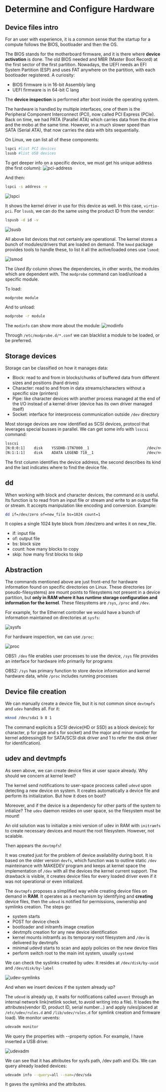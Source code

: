 # Determine and Configure Hardware

## Device files intro

For an user with experience, it is a common sense that the startup for a compute follows the BIOS, bootloader and then the OS.

The BIOS stands for the motherboard firmware, and it is there where **device activation** is done. The old BIOS needed and MBR (Master Boot Record) at the first sector of the first partition. Nowadays, the UEFI needs an EFI System Partition (ESP) and uses FAT anywhere on the partition, with each bootloader registered. A curiosity:
* BIOS firmware is in 16-bit Assembly lang
* UEFI firmware is in 64-bit C lang

The **device inspection** is performed after boot inside the operating system.

The hardware is handled by multiple interfaces, one of them is the Peripheral Component Interconnect (PCI), now called PCI Express (PCIe).
Back on time, we had PATA (Parallel ATA) which carries data from the drive and the mobo at the same time. However, in a much slower speed than SATA (Serial ATA), that now carries the data with bits sequentially.

On Linux, we can list all of these components:
```bash
lspci #list PCI devices
lsusb #list USB devices
```

To get deeper info on a specific device, we must get his unique address (the first column):
![pci-address](../images/pci-address.png)

And then:
```bash
lspci -s address -v
```

![lspci](../images/lspci.png)

It shows the kernel driver in use for this device as well. In this case, ```virtio-pci```.
For ```lsusb```, we can do the same using the product ID from the vendor:
```bash
lspusb -d id -v
```

![lsusb](../images/lsusb.png)

All above list devices that not certainly are operational. The kernel stores a bunch of modules/drivers that are loaded on demand. The ```kmod``` package provides tools to handle these, to list it all the active/loaded ones use ```lsmod```:

![lsmod](../images/lsmod.png)

The *Used By* column shows the dependencies, in other words, the modules which are dependent with. The ```modprobe``` command can load/unload a specific module. 

To load:
```bash
modprobe module
```
And to unload:
```bash
modprobe -r module
```

The ```modinfo``` can show more about the module:
![modinfo](../images/modinfo.png)

Through ```/etc/modprobe.d/*.conf``` we can blacklist a module to be loaded, or be preferred.


## Storage devices

Storage can be classified on how it manages data:
* Block: read to and from in blocks/chunks of buffered data from different sizes and positions (hard drives)
* Character: read to and from in data streams/characters without a specific size (printers)
* Pipe: like character devices with another process managed at the end of the I/O instead of a kernel driver (device has its own driver managed itself)
* Socket: interface for interprocess communication outside ```/dev``` directory


Most storage devices are now identified as SCSI devices, protocol that leverages special busses in parallel. We can get some info with ```lsscsi``` command:
```bash
lsscsi
[N:0:0:1]    disk    YSSDHB-1TN7000__1                          /dev/nvme0n1
[N:1:1:1]    disk    ADATA LEGEND 710__1                        /dev/nvme1n1
```

The first column identifies the device address, the second describes its kind and the last indicates where to find the device file.

## dd

When working with block and character devices, the command ```dd``` is useful. Its function is to read from an input file or stream and write to an output file or stream. It accepts manipulation like encoding and conversion.
Example:
```bash
dd if=/dev/zero of=new_file bs=1024 count=1
```
It copies a single 1024 byte block from /dev/zero and writes it on new_file.
* if: input file
* of: output file
* bs: block size
* count: how many blocks to copy
* skip: how many first blocks to skip

## Abstraction

The commands mentioned above are just front-end for hardware information found on specific directories on Linux. These directories (or pseudo-filesystems) are mount points to filesystems not present in a device partition, but **only in RAM where it has runtime storage configuration and information for the kernel**. These filesystems are ```/sys```, ```/proc``` and ```/dev```.

For example, for the Ethernet controller we would have a bunch of information maintained on directories at ```sysfs```:

![sysfs](../images/sysfs.png)


For hardware inspection, we can use ```/proc```:

![proc](../images/proc.png)

OBS1: ```/dev``` file enables user processes to use the device, ```/sys``` file provides an interface for hardware info primarily for programs

OBS2: ```/sys``` has primary function to store device information and kernel hardware data, while ```/proc``` includes running processes


## Device file creation

We can manually create a device file, but it is not common since ```devtmpfs``` and ```udev``` handles all. For it:
```bash
mknod /dev/sda1 b 8 1
```

The command explicits a SCSI device(HD or SSD) as a block device(c for character, p for pipe and s for socket) and the major and minor number for kernel addressing(8 for SATA/SCSI disk driver and 1 to refer the disk driver for identification).


## udev and devtmpfs

As seen above, we can create device files at user space already. Why should we concern at kernel level?

The kernel send notifications to user-space proccess called ```udevd``` upon detecting a new device on system. It creates automatically a device file and perform its initialization. But how it does on boot?

Moreover, and if the device is a dependency for other parts of the system to intialize? The ```udev``` daemon resides on user space, so the filesystem must be mount!

An old solution was to initialize a mini version of udev in RAM with ```initramfs``` to create necessary devices and mount the root filesystem. However, not scalable.

Then appears the ```devtmpfs```!

It was created just for the problem of device availability during boot. It is based on the older version ```devfs```, which function was to outline static ```/dev``` mainteinance with MAKEDEV program and keeps at kernel space the implementation of ```/dev``` with all the devices the kernel current support.
The drawback is visible, it creates device files for every loaded driver even if it was not operational or even initialized.

The ```devtmpfs``` proposes a simplified way while creating device files on demand in **RAM**. It operates as a mechanism by identifying and **creating** device files, then the ```udevd``` is notified for permissions, ownership and symlinks creation. The steps go:
* system starts
* POST for device check
* bootloader and initramfs image creation
* devtmpfs creation for any new device identification
* kernel mounts initramfs as its temporary root filesystem and ```/dev``` is delivered by devtmpfs
* minimal udevd starts to scan and apply policies on the new device files
* perform switch root to the main init system, usually ```systemd```

We can check the syslinks created by udev. It resides at ```/dev/disk/by-uuid``` and ```/dev/disk/by-label```

![udev-symlinks](../images/udev-symlinks.png)


And when we insert devices if the system already up?

The ```udevd``` is already up, it waits for notifications called ```uevent``` through an internal network link(netlink socket, to avoid writing into a file). It loades the attributes(vendor ID, product ID, serial number...) and apply rules(placed at ```/etc/udev/rules.d``` and ```/lib/udev/rules.d``` for symlink creation and firmware load). We monitor uevents:
```bash
udevadm monitor
```

We query the properties with --property option. For example, I have inserted a USB drive:

![udevadm](../images/udevadm.png)

We can see that it has attributes for sysfs path, /dev path and IDs. We can query already loaded devices:
```bash
udevadm info --query=all --nam=/dev/sda
```

It gaves the symlinks and the attributes.